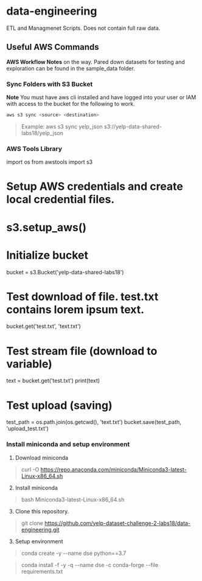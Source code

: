 # data-engineering
ETL and Managmenet Scripts.  Does not contain full raw data.


## Useful AWS Commands

**AWS Workflow Notes** on the way.  Pared down datasets for testing and exploration can be found in the sample_data folder.

### Sync Folders with S3 Bucket

**Note** You must have aws cli installed and have logged into your user or IAM with access to the bucket for the following to work.

```Bash
aws s3 sync <source> <destination>
```

> Example: aws s3 sync yelp_json s3://yelp-data-shared-labs18/yelp_json


### AWS Tools Library

import os
from awstools import s3

# Setup AWS credentials and create local credential files.
# s3.setup_aws()

# Initialize bucket
bucket = s3.Bucket('yelp-data-shared-labs18')

# Test download of file.  test.txt contains lorem ipsum text.
bucket.get('test.txt', 'text.txt')

# Test stream file (download to variable)
text = bucket.get('test.txt')
print(text)

# Test upload (saving)
test_path = os.path.join(os.getcwd(), 'text.txt')
bucket.save(test_path, 'upload_test.txt')

### Install miniconda and setup environment

1. Download miniconda

> curl -O https://repo.anaconda.com/miniconda/Miniconda3-latest-Linux-x86_64.sh

2. Install miniconda

> bash Miniconda3-latest-Linux-x86_64.sh

3. Clone this repository.

> git clone https://github.com/yelp-dataset-challenge-2-labs18/data-engineering.git

3. Setup environment

> conda create -y --name dse python==3.7

> conda install -f -y -q --name dse -c conda-forge --file requirements.txt
